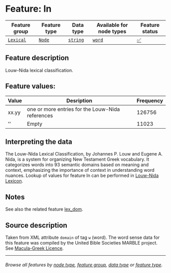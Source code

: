 # Feature: ln <a name="start"></a>

Feature group | Feature type | Data type | Available for node types | Feature status
---  | --- | --- | --- | ---
[`Lexical`](featuresbygroup.md#lexical-features) | [`Node`](featuresbyfeaturetype.md#node-features) | [`string`](featuresbydatatype.md#string-datatype)  | [`word`](featuresbynodetype.md#word-nodes) | [✅](featuresbystatus.md#Trustworthy "Trustworthy") 

## Feature description

Louw-Nida lexical classification.

## Feature values:

Value | Desription | Frequency
--- | --- | ---
xx.yy  | one or more entries for the Louw-Nida references | 126756
'' | Empty | 11023

## Interpreting the data

The Louw-Nida Lexical Classification, by Johannes P. Louw and Eugene A. Nida, is a system for organizing New Testament Greek vocabulary. It categorizes words into 93 semantic domains based on meaning and context, emphasizing the importance of context in understanding word nuances. Lookup of values for feature ln can be performed in [Louw-Nida Lexicon](https://www.laparola.net/greco/louwnida.php).

## Notes

See also the related feature [lex_dom](lex_dom.md#start).

## Source description

Taken from XML attribute `domain` of tag `w` (word). The word sense data for this feature was compiled by the United Bible Societies MARBLE project. See [Macula-Greek Licence](https://github.com/Clear-Bible/macula-greek/blob/main/LICENSE.md).

---
###### *Browse all features by [node type](featuresbynodetype.md#start), [feature group](featuresbygroup.md#start), [data type](featuresbydatatype.md#start)  or [feature type](featuresbyfeaturetype.md#start).*

